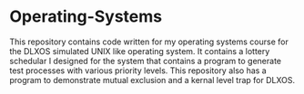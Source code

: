 # Operating-Systems

This repository contains code written for my operating systems course for the DLXOS simulated UNIX like operating system. It contains a 
lottery schedular I designed for the system that contains a program to generate test processes with various priority levels. This 
repository also has a program to demonstrate mutual exclusion and a kernal level trap for DLXOS.
